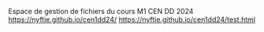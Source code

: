 Espace de gestion de fichiers du cours M1 CEN DD 2024
https://nyftie.github.io/cen1dd24/
https://nyftie.github.io/cen1dd24/test.html
